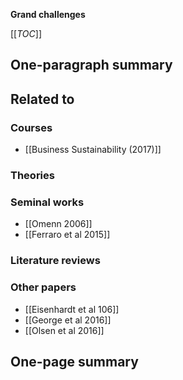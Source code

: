 **Grand challenges**

[[_TOC_]]

## One-paragraph summary

## Related to

### Courses
* [[Business Sustainability (2017)]]

### Theories

### Seminal works
* [[Omenn 2006]]
* [[Ferraro et al 2015]]

### Literature reviews

### Other papers
* [[Eisenhardt et al 106]]
* [[George et al 2016]]
* [[Olsen et al 2016]]

## One-page summary